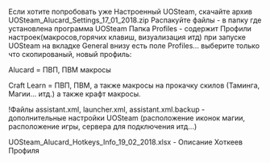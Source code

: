 Если хотите попробовать уже Настроенный UOSteam, скачайте архив UOSteam_Alucard_Settings_17_01_2018.zip
Распакуйте файлы - в папку где установлена программа UOSteam 
Папка Profiles - содержит Профили настроек(макросов,горячих клавиш, визуализация итд)
при запуске UOSteam на вкладке General внизу есть поле Profiles... выберите только что скопированый, 
новый профиль:

Alucard = ПВП, ПВМ макросы

Craft Learn =  ПВП, ПВМ, а также макросы на прокачку скилов (Таминга, Магии... итд.) а также крафт макросы.

!Файлы assistant.xml, launcher.xml, assistant.xml.backup  - дополнительные настройки UOSteam (расположение иконок магии, расположение игры, сервера для подключения итд...)

UOSteam_Alucard_Hotkeys_Info_19_02_2018.xlsx - Описание Хоткеев Профиля
